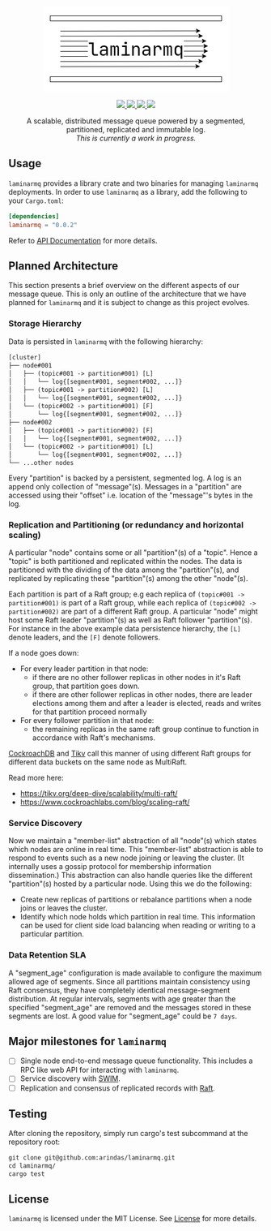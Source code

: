 <p align="center">
  <img src="./assets/logo.png" alt="laminarmq">
</p>

<p align="center">
  <a href="https://github.com/arindas/generational-lru/actions/workflows/ci.yml">
  <img src="https://github.com/arindas/generational-lru/actions/workflows/ci.yml/badge.svg" />
  </a>
  <a href="https://codecov.io/gh/arindas/laminarmq" > 
  <img src="https://codecov.io/gh/arindas/laminarmq/branch/main/graph/badge.svg?token=6VLETF5REC"/> 
  </a>
  <a href="https://crates.io/crates/laminarmq">
  <img src="https://img.shields.io/crates/v/laminarmq" />
  </a>
  <a href="https://github.com/arindas/generational-lru/actions/workflows/rustdoc.yml">
  <img src="https://github.com/arindas/generational-lru/actions/workflows/rustdoc.yml/badge.svg" /> 
  </a>
</p>

<p align="center">
A scalable, distributed message queue powered by a segmented, partitioned, replicated and immutable log.
<br><i>This is currently a work in progress.</i>
</p>

## Usage
`laminarmq` provides a library crate and two binaries for managing `laminarmq` deployments.
In order to use `laminarmq` as a library, add the following to your `Cargo.toml`:
```toml
[dependencies]
laminarmq = "0.0.2"
```
Refer to [API Documentation](https://arindas.github.io/laminarmq/laminarmq/) for more details.

## Planned Architecture
This section presents a brief overview on the different aspects of our message queue. This is only an outline of
the architecture that we have planned for `laminarmq` and it is subject to change as this project evolves.

### Storage Hierarchy
Data is persisted in `laminarmq` with the following hierarchy:

```text
[cluster]
├── node#001
│   ├── (topic#001 -> partition#001) [L]
│   │   └── log{[segment#001, segment#002, ...]}
│   ├── (topic#001 -> partition#002) [L]
│   │   └── log{[segment#001, segment#002, ...]}
│   └── (topic#002 -> partition#001) [F]
│       └── log{[segment#001, segment#002, ...]}
├── node#002
│   ├── (topic#001 -> partition#002) [F]
│   │   └── log{[segment#001, segment#002, ...]}
│   └── (topic#002 -> partition#001) [L]
│       └── log{[segment#001, segment#002, ...]}
└── ...other nodes
```

Every "partition" is backed by a persistent, segmented log. A log is an append only collection of "message"(s).
Messages in a "partition" are accessed using their "offset" i.e. location of the "message"'s bytes in the log.

### Replication and Partitioning (or redundancy and horizontal scaling)
A particular "node" contains some or all "partition"(s) of a "topic". Hence a "topic" is both partitioned and 
replicated within the nodes. The data is partitioned with the dividing of the data among the "partition"(s),
and replicated by replicating these "partition"(s) among the other "node"(s).

Each partition is part of a Raft group; e.g each replica of `(topic#001 -> partition#001)` is part of a Raft
group, while each replica of `(topic#002 -> partition#002)` are part of a different Raft group. A particular
"node" might host some Raft leader "partition"(s) as well as Raft follower "partition"(s). For instance in the
above example data persistence hierarchy, the `[L]` denote leaders, and the `[F]` denote followers.

If a node goes down:
- For every leader partition in that node:
  - if there are no other follower replicas in other nodes in it's Raft group, that partition goes down.
  - if there are other follower replicas in other nodes, there are leader elections among them and after a
  leader is elected, reads and writes for that partition proceed normally
- For every follower partition in that node:
  - the remaining replicas in the same raft group continue to function in accordance with Raft's mechanisms.

[CockroachDB](https://www.cockroachlabs.com/) and [Tikv](https://tikv.org) call this manner of using different
Raft groups for different data buckets on the same node as MultiRaft.

Read more here:
- https://tikv.org/deep-dive/scalability/multi-raft/
- https://www.cockroachlabs.com/blog/scaling-raft/

### Service Discovery
Now we maintain a "member-list" abstraction of all "node"(s) which states which nodes are online in real time.
This "member-list" abstraction is able to respond to events such as a new node joining or leaving the cluster.
(It internally uses a gossip protocol for membership information dissemination.) This abstraction can also
handle queries like the different "partition"(s) hosted by a particular node. Using this we do the following:
- Create new replicas of partitions or rebalance partitions when a node joins or leaves the cluster.
- Identify which node holds which partition in real time. This information can be used for client side load
balancing when reading or writing to a particular partition.

### Data Retention SLA
A "segment_age" configuration is made available to configure the maximum allowed age of segments. Since all 
partitions maintain consistency using Raft consensus, they have completely identical message-segment distribution.
At regular intervals, segments with age greater than the specified "segment_age" are removed and the messages
stored in these segments are lost. A good value for "segment_age" could be `7 days`.

## Major milestones for `laminarmq`
- [ ] Single node end-to-end message queue functionality. This includes a RPC like web API for interacting with `laminarmq`.
- [ ] Service discovery with [SWIM](https://www.cs.cornell.edu/projects/Quicksilver/public_pdfs/SWIM.pdf).
- [ ] Replication and consensus of replicated records with [Raft](https://raft.github.io/raft.pdf).

## Testing
After cloning the repository, simply run cargo's test subcommand at the repository root:
```shell
git clone git@github.com:arindas/laminarmq.git
cd laminarmq/
cargo test
```

## License
`laminarmq` is licensed under the MIT License. See [License](./LICENSE) for more details.
